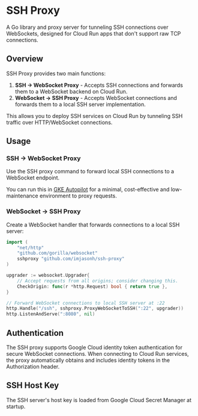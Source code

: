# SSH Proxy

A Go library and proxy server for tunneling SSH connections over WebSockets, designed for Cloud Run apps that don't support raw TCP connections.

## Overview

SSH Proxy provides two main functions:

1. **SSH → WebSocket Proxy** - Accepts SSH connections and forwards them to a WebSocket backend on Cloud Run.
2. **WebSocket → SSH Proxy** - Accepts WebSocket connections and forwards them to a local SSH server implementation.

This allows you to deploy SSH services on Cloud Run by tunneling SSH traffic over HTTP/WebSocket connections.

## Usage

### SSH → WebSocket Proxy

Use the SSH proxy command to forward local SSH connections to a WebSocket endpoint.

You can run this in [GKE Autopilot](https://cloud.google.com/kubernetes-engine/docs/concepts/autopilot-overview) for a minimal, cost-effective and low-maintenance environment to proxy requests.

### WebSocket → SSH Proxy

Create a WebSocket handler that forwards connections to a local SSH server:

```go
import (
    "net/http"
    "github.com/gorilla/websocket"
    sshproxy "github.com/imjasonh/ssh-proxy"
)

upgrader := websocket.Upgrader{
    // Accept requests from all origins; consider changing this.
    CheckOrigin: func(r *http.Request) bool { return true },
}

// Forward WebSocket connections to local SSH server at :22
http.Handle("/ssh", sshproxy.ProxyWebSocketToSSH(":22", upgrader))
http.ListenAndServe(":8080", nil)
```

## Authentication

The SSH proxy supports Google Cloud identity token authentication for secure WebSocket connections. When connecting to Cloud Run services, the proxy automatically obtains and includes identity tokens in the Authorization header.

## SSH Host Key

The SSH server's host key is loaded from Google Cloud Secret Manager at startup.
